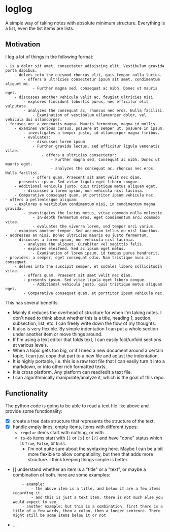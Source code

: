 # loglog

A simple way of taking notes with absolute minimum structure. Everything is a list, even the list items are lists.

## Motivation
I log a lot of things in the following format:

```
- is a dolor sit amet, consectetur adipiscing elit. Vestibulum gravida porta dapibus.
    - delves into the euismod rhoncus elit, quis tempor nulla luctus.
        - offers a ultricies consectetur ipsum sit amet, condimentum aliquet mi.
            - Further magna sed, consequat ac nibh. Donec ut mauris eget.
    - discusses another vehicula velit ac, feugiat ultricies nisi.
        - explores tincidunt lobortis purus, nec efficitur elit vulputate.
        - analyzes the consequat ac, rhoncus nec eros. Nulla facilisi.
            - Examination of vestibulum ullamcorper dolor, vel vehicula dui ullamcorper.
- focuses on: a venenatis magna. Mauris fermentum, magna id mollis.
    - examines various cursus, posuere at semper ut, posuere in ipsum.
        - investigates a tempor justo, id ullamcorper magna finibus.
        - evaluates:
            - discusses lorem ipsum
            - Further gravida lectus, sed efficitur ligula venenatis vitae.
                - offers a ultricies consectetur:
                    - Further magna sed, consequat ac nibh. Donec ut mauris eget.
                    - analyzes the consequat ac, rhoncus nec eros. Nulla facilisi.
            - offers quam. Praesent sit amet velit nec diam.
    - presents: ipsum. Sed vitae ligula eget libero congue.
    - Additional vehicula justo, quis tristique metus aliquam eget.
        - discusses a lorem ipsum, non vehicula nisl lacinia.
    - Comparative consequat quam, et porttitor ipsum vehicula nec.
- offers a pellentesque aliquam:
    - explores a vestibulum condimentum nisi, in condimentum magna gravida.
        - investigates the luctus metus, vitae commodo nulla molestie.
            - In-depth fermentum eros, eget condimentum arcu commodo vitae.
            - evaluates the viverra lorem, sed tempor orci varius.
    - examines another tempor. Sed accumsan tellus eu nisl faucibus.
- addresses an nisi. Donec ultricies mauris eu justo fermentum.
    - discusses a lorem ipsum, non vehicula nisl lacinia.
        - analyzes the aliquet. Curabitur vel sagittis felis.
        - explores eleifend. Sed ac ipsum eget metus.
            - Examination of lorem ipsum, id tempus purus hendrerit.
- provides: a semper, eget consequat odio. Nam tristique nunc ac consequat.
    - delves into the suscipit semper, et sodales libero sollicitudin vitae.
        - offers quam. Praesent sit amet velit nec diam.
        - presents ipsum. Sed vitae ligula eget libero congue.
            - Additional vehicula justo, quis tristique metus aliquam eget.
        - Comparative consequat quam, et porttitor ipsum vehicula nec.
```

This has several benefits:
- Mainly it reduces the overhead of structure for when I'm taking notes. I don't need to think about whether this is a title, heading 1, section, subsection, list, etc. I can freely write down the flow of my thoughts.
- It also is very flexible. By simple indentation I can put a whole section under another item or move things around.
- If I'm using a text editor that folds text, I can easily fold/unfold sections at various levels.
- When a topic gets too big, or if I need a new document around a certain topic, I can just copy that part to a new file and adjust the indentation.
- It is highly portable, i.e. this is a raw text file that I can easily turn it into a markdown, or into other rich formatted texts.
- It is cross platform. Any platform can read/edit a text file.
- I can algorithmically manipulate/analyze it, which is the goal of this repo.

## Functionality
The python code is going to be able to read a text file like above and provide some functionality:

- [x] create a tree data structure that represents the structure of the text.
- [x] handle empty lines, empty items, items with different types:
    - `regular` items start with nothing, or with `-`.
    - `to-do` items start with `[]` or `[x]` or `[?]` and have "done" status which is `True`, `False`, or `Null`.
        - I'm not quite sure about the syntaxing here. Maybe I can be a bit more flexible to allow compatibility, but then that adds more structure. I think keeping things simple is better.
- [] understand whether an item is a "title" or a "text", or maybe a combination of both. here are some examples:
    ```
        - example:
            - the above item is a title, and below it are a few items regarding it.
            - and this is just a text item, there is not much else you would expect to see
        - another example: but this is a combination, first there is a title of a few words, then a colon, then a longer sentence. There might still be some items below it or not
    ```
- ...
